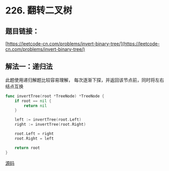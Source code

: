 # 226. 翻转二叉树

## 题目链接：

[https://leetcode-cn.com/problems/invert-binary-tree/](https://leetcode-cn.com/problems/invert-binary-tree/)

## 解法一：递归法

此题使用递归解题比较容易理解， 每次逐渐下探，并返回该节点前，同时将左右结点互换

```go
func invertTree(root *TreeNode) *TreeNode {
	if root == nil {
		return nil
	}

	left := invertTree(root.Left)
	right := invertTree(root.Right)

	root.Left = right
	root.Right = left

	return root
}

```

[源码](invert_binary_tree.go)


